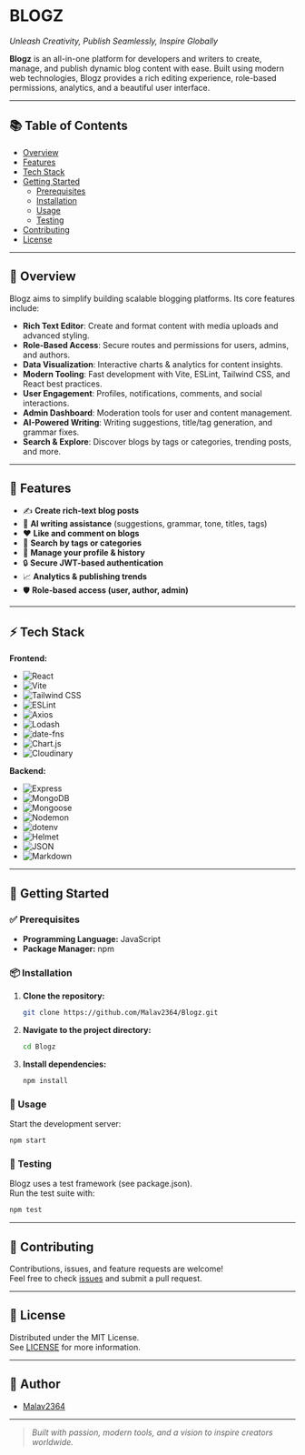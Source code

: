 # BLOGZ

_Unleash Creativity, Publish Seamlessly, Inspire Globally_

**Blogz** is an all-in-one platform for developers and writers to create, manage, and publish dynamic blog content with ease. Built using modern web technologies, Blogz provides a rich editing experience, role-based permissions, analytics, and a beautiful user interface.

---

## 📚 Table of Contents

- [Overview](#overview)
- [Features](#features)
- [Tech Stack](#tech-stack)
- [Getting Started](#getting-started)
  - [Prerequisites](#prerequisites)
  - [Installation](#installation)
  - [Usage](#usage)
  - [Testing](#testing)
- [Contributing](#contributing)
- [License](#license)

---

## 📌 Overview

Blogz aims to simplify building scalable blogging platforms. Its core features include:

- **Rich Text Editor**: Create and format content with media uploads and advanced styling.
- **Role-Based Access**: Secure routes and permissions for users, admins, and authors.
- **Data Visualization**: Interactive charts & analytics for content insights.
- **Modern Tooling**: Fast development with Vite, ESLint, Tailwind CSS, and React best practices.
- **User Engagement**: Profiles, notifications, comments, and social interactions.
- **Admin Dashboard**: Moderation tools for user and content management.
- **AI-Powered Writing**: Writing suggestions, title/tag generation, and grammar fixes.
- **Search & Explore**: Discover blogs by tags or categories, trending posts, and more.

---

## 🚩 Features

- ✍️ **Create rich-text blog posts**  
- 🤖 **AI writing assistance** (suggestions, grammar, tone, titles, tags)  
- ❤️ **Like and comment on blogs**  
- 🔎 **Search by tags or categories**  
- 👤 **Manage your profile & history**  
- 🔒 **Secure JWT-based authentication**  
- 📈 **Analytics & publishing trends**
- 🛡️ **Role-based access (user, author, admin)**

---

## ⚡ Tech Stack

**Frontend:**
- ![React](https://img.shields.io/badge/React-61DAFB.svg?style=flat&logo=React&logoColor=black)
- ![Vite](https://img.shields.io/badge/Vite-646CFF.svg?style=flat&logo=Vite&logoColor=white)
- ![Tailwind CSS](https://img.shields.io/badge/TailwindCSS-38B2AC.svg?style=flat&logo=TailwindCSS&logoColor=white)
- ![ESLint](https://img.shields.io/badge/ESLint-4B32C3.svg?style=flat&logo=ESLint&logoColor=white)
- ![Axios](https://img.shields.io/badge/Axios-5A29E4.svg?style=flat&logo=Axios&logoColor=white)
- ![Lodash](https://img.shields.io/badge/Lodash-3492FF.svg?style=flat&logo=Lodash&logoColor=white)
- ![date-fns](https://img.shields.io/badge/datefns-770C56.svg?style=flat&logo=date-fns&logoColor=white)
- ![Chart.js](https://img.shields.io/badge/Chart.js-FF6384.svg?style=flat&logo=chartdotjs&logoColor=white)
- ![Cloudinary](https://img.shields.io/badge/Cloudinary-3448C5.svg?style=flat&logo=Cloudinary&logoColor=white)

**Backend:**
- ![Express](https://img.shields.io/badge/Express-000000.svg?style=flat&logo=Express&logoColor=white)
- ![MongoDB](https://img.shields.io/badge/MongoDB-47A248.svg?style=flat&logo=MongoDB&logoColor=white)
- ![Mongoose](https://img.shields.io/badge/Mongoose-F04D35.svg?style=flat&logo=Mongoose&logoColor=white)
- ![Nodemon](https://img.shields.io/badge/Nodemon-76D04B.svg?style=flat&logo=Nodemon&logoColor=white)
- ![dotenv](https://img.shields.io/badge/.ENV-ECD53F.svg?style=flat&logo=dotenv&logoColor=black)
- ![Helmet](https://img.shields.io/badge/Helmet-0080FF.svg?style=flat&logo=Helmet&logoColor=white)
- ![JSON](https://img.shields.io/badge/JSON-000000.svg?style=flat&logo=JSON&logoColor=white)
- ![Markdown](https://img.shields.io/badge/Markdown-000000.svg?style=flat&logo=Markdown&logoColor=white)

---

## 🚀 Getting Started

### ✅ Prerequisites

- **Programming Language:** JavaScript
- **Package Manager:** npm

### 📦 Installation

1. **Clone the repository:**
   ```sh
   git clone https://github.com/Malav2364/Blogz.git
   ```

2. **Navigate to the project directory:**
   ```sh
   cd Blogz
   ```

3. **Install dependencies:**
   ```sh
   npm install
   ```

### 🧪 Usage

Start the development server:
```sh
npm start
```

### 🧪 Testing

Blogz uses a test framework (see package.json).  
Run the test suite with:
```sh
npm test
```

---

## 🤝 Contributing

Contributions, issues, and feature requests are welcome!  
Feel free to check [issues](https://github.com/Malav2364/Blogz/issues) and submit a pull request.

---

## 📝 License

Distributed under the MIT License.  
See [LICENSE](LICENSE) for more information.

---

## 👤 Author

- [Malav2364](https://github.com/Malav2364)

---

> _Built with passion, modern tools, and a vision to inspire creators worldwide._
